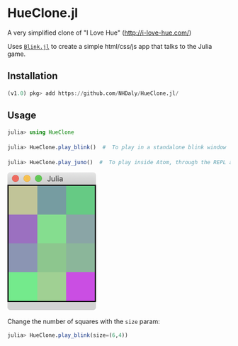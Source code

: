 # HueClone.jl

A very simplified clone of "I Love Hue" (http://i-love-hue.com/)

Uses [`Blink.jl`](https://github.com/JunoLab/Blink.jl) to create a simple html/css/js app that talks to the Julia game.

## Installation

```julia
(v1.0) pkg> add https://github.com/NHDaly/HueClone.jl/
```

## Usage

```julia
julia> using HueClone

julia> HueClone.play_blink()  #  To play in a standalone blink window

julia> HueClone.play_juno()  #  To play inside Atom, through the REPL and Plots display.
```

<img width="200px" src="docs/screenshot.png"/>

Change the number of squares with the `size` param:


```julia
julia> HueClone.play_blink(size=(6,4))
```
